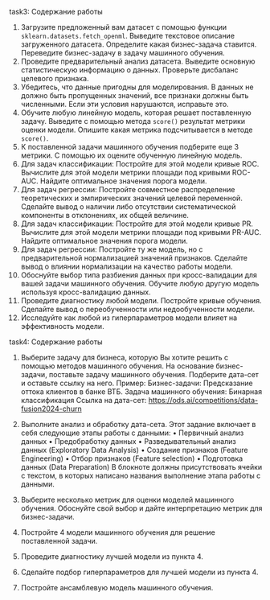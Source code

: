 task3:
Содержание работы
1. Загрузите предложенный вам датасет с помощью функции `sklearn.datasets.fetch_openml`. Выведите текстовое описание загруженного датасета. Определите какая бизнес-задача ставится. Переведите бизнес-задачу в задачу машинного обучения.
2. Проведите предварительный анализ датасета.  Выведите основную статистическую информацию о данных. Проверьте дисбаланс целевого признака.
3. Убедитесь, что данные пригодны для моделирования. В данных не должно быть пропущенных значений, все признаки должны быть численными. Если эти условия нарушаются, исправьте это.
4. Обучите любую линейную модель, которая решает поставленную задачу. Выведите с помощью метода `score()` результат метрики оценки модели. Опишите какая метрика подсчитывается в методе `score()`.
5. К поставленной задачи машинного обучения подберите еще 3 метрики. С помощью их оцените обученную линейную модель.
6. Для задач классификации: Постройте для этой модели кривые ROC. Вычислите для этой модели метрики площади под кривыми ROC-AUC. Найдите оптимальное значения порога модели.
6. Для задач регрессии: Постройте совместное распределение теоретических и эмпирических значений целевой переменной. Сделайте вывод о наличии либо отсутствии систематической компоненты в отклонениях, их общей величине.
7. Для задач классификации: Постройте для этой модели кривые PR. Вычислите для этой модели метрики площади под кривыми PR-AUC. Найдите оптимальное значения порога модели.
7. Для задач регрессии: Постройте ту же модель, но с предварительной нормализацией значений признаков. Сделайте вывод о влиянии нормализации на качество работы модели.
8. Обоснуйте выбор типа разбиения данных при кросс-валидации для вашей задачи машинного обучения. Обучите любую другую модель используя кросс-валидацию данных.
9. Проведите диагностику любой модели. Постройте кривые обучения. Сделайте вывод о переобученности или недообученности модели.
10. Исследуйте как любой из гиперпараметров модели влияет на эффективность модели.



task4:
Содержание работы
1.	Выберите задачу для бизнеса, которую Вы хотите решить с помощью методов машинного обучения. На основание бизнес-задачи, поставьте задачу машинного обучения. Подберите дата-сет и оставьте ссылку на него.
Пример:
Бизнес-задачи: Предсказание оттока клиентов в банке ВТБ.
Задача машинного обучения: Бинарная классификация
Ссылка на дата-сет: https://ods.ai/competitions/data-fusion2024-churn

2.	 Выполните анализ и обработку дата-сета. Этот задание включает в себя следующие этапы работы с данными:
•	Первичный анализ данных
•	Предобработку данных
•	Разведывательный анализ данных (Exploratory Data Analysis)
•	Создание признаков (Feature Engineering)
•	Отбор признаков (Feature selection)
•	Подготовка данных (Data Preparation)
В блокноте должны присутствовать ячейки с текстом, в которых написано названия выполнение этапа работы с данными.
3.	Выберите несколько метрик для оценки моделей машинного обучения. Обоснуйте свой выбор и дайте интерпретацию метрик для бизнес-задачи.
4.	Постройте 4 модели машинного обучения для решение поставленной задачи.
5.	Проведите диагностику лучшей модели из пункта 4.
6.	Сделайте подбор гиперпараметров для лучшей модели из пункта 4.
7.	Постройте ансамблевую модель машинного обучения.
